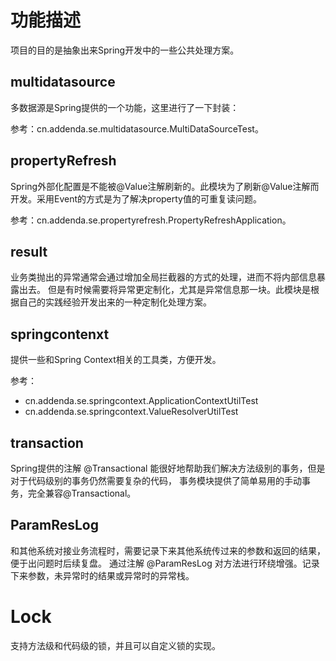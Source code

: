 # 功能描述
项目的目的是抽象出来Spring开发中的一些公共处理方案。

## multidatasource

多数据源是Spring提供的一个功能，这里进行了一下封装：

参考：cn.addenda.se.multidatasource.MultiDataSourceTest。


## propertyRefresh

Spring外部化配置是不能被@Value注解刷新的。此模块为了刷新@Value注解而开发。采用Event的方式是为了解决property值的可重复读问题。

参考：cn.addenda.se.propertyrefresh.PropertyRefreshApplication。


## result

业务类抛出的异常通常会通过增加全局拦截器的方式的处理，进而不将内部信息暴露出去。
但是有时候需要将异常更定制化，尤其是异常信息那一块。此模块是根据自己的实践经验开发出来的一种定制化处理方案。

## springcontenxt

提供一些和Spring Context相关的工具类，方便开发。

参考：
- cn.addenda.se.springcontext.ApplicationContextUtilTest
- cn.addenda.se.springcontext.ValueResolverUtilTest

## transaction

Spring提供的注解 @Transactional 能很好地帮助我们解决方法级别的事务，但是对于代码级别的事务仍然需要复杂的代码，
事务模块提供了简单易用的手动事务，完全兼容@Transactional。


## ParamResLog

和其他系统对接业务流程时，需要记录下来其他系统传过来的参数和返回的结果，便于出问题时后续复盘。
通过注解 @ParamResLog 对方法进行环绕增强。记录下来参数，未异常时的结果或异常时的异常栈。

# Lock

支持方法级和代码级的锁，并且可以自定义锁的实现。

